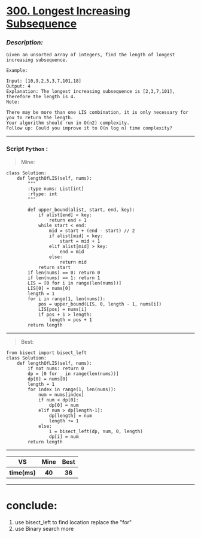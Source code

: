 
#  **[300. Longest Increasing Subsequence](https://leetcode.com/problems/longest-increasing-subsequence/description/ )**

### *Description:*
    Given an unsorted array of integers, find the length of longest increasing subsequence.

    Example:

    Input: [10,9,2,5,3,7,101,18]
    Output: 4 
    Explanation: The longest increasing subsequence is [2,3,7,101], therefore the length is 4. 
    Note:

    There may be more than one LIS combination, it is only necessary for you to return the length.
    Your algorithm should run in O(n2) complexity.
    Follow up: Could you improve it to O(n log n) time complexity?

---


### Script `Python` :

> Mine:
```
class Solution:
    def lengthOfLIS(self, nums):
        """
        :type nums: List[int]
        :rtype: int
        """

        def upper_bound(alist, start, end, key):
            if alist[end] < key:
                return end + 1
            while start < end:
                mid = start + (end - start) // 2
                if alist[mid] < key:
                    start = mid + 1
                elif alist[mid] > key:
                    end = mid
                else:
                    return mid
            return start
        if len(nums) == 0: return 0
        if len(nums) == 1: return 1
        LIS = [0 for i in range(len(nums))]
        LIS[0] = nums[0]
        length = 1
        for i in range(1, len(nums)):
            pos = upper_bound(LIS, 0, length - 1, nums[i])
            LIS[pos] = nums[i]
            if pos + 1 > length:
                length = pos + 1
        return length
```
___

                        
> Best:
```
from bisect import bisect_left
class Solution:
    def lengthOfLIS(self, nums):
        if not nums: return 0
        dp = [0 for _ in range(len(nums))]
        dp[0] = nums[0]
        length = 1
        for index in range(1, len(nums)):
            num = nums[index]
            if num < dp[0]:
                dp[0] = num
            elif num > dp[length-1]:
                dp[length] = num
                length += 1
            else:
                i = bisect_left(dp, num, 0, length)
                dp[i] = num
        return length
```
___
 

<table>
  <tr>
    <th>VS</th>
    <th>Mine</th>
    <th>Best</th>
  </tr>
    <tr>
    <th>time(ms)</th>
    <th>40</th>
    <th>36</th>
<table>

___

# conclude:
1. use bisect_left to find location replace the "for"
2. use Binary search more




        
